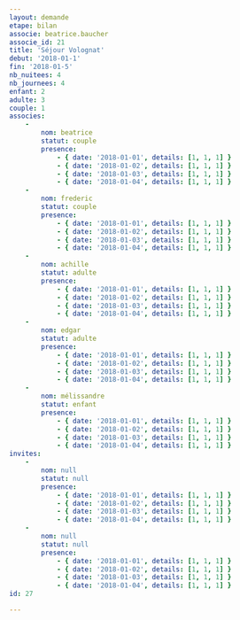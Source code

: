 ```yaml
---
layout: demande
etape: bilan
associe: beatrice.baucher
associe_id: 21
title: 'Séjour Volognat'
debut: '2018-01-1'
fin: '2018-01-5'
nb_nuitees: 4
nb_journees: 4
enfant: 2
adulte: 3
couple: 1
associes:
    -
        nom: beatrice
        statut: couple
        presence:
            - { date: '2018-01-01', details: [1, 1, 1] }
            - { date: '2018-01-02', details: [1, 1, 1] }
            - { date: '2018-01-03', details: [1, 1, 1] }
            - { date: '2018-01-04', details: [1, 1, 1] }
    -
        nom: frederic
        statut: couple
        presence:
            - { date: '2018-01-01', details: [1, 1, 1] }
            - { date: '2018-01-02', details: [1, 1, 1] }
            - { date: '2018-01-03', details: [1, 1, 1] }
            - { date: '2018-01-04', details: [1, 1, 1] }
    -
        nom: achille
        statut: adulte
        presence:
            - { date: '2018-01-01', details: [1, 1, 1] }
            - { date: '2018-01-02', details: [1, 1, 1] }
            - { date: '2018-01-03', details: [1, 1, 1] }
            - { date: '2018-01-04', details: [1, 1, 1] }
    -
        nom: edgar
        statut: adulte
        presence:
            - { date: '2018-01-01', details: [1, 1, 1] }
            - { date: '2018-01-02', details: [1, 1, 1] }
            - { date: '2018-01-03', details: [1, 1, 1] }
            - { date: '2018-01-04', details: [1, 1, 1] }
    -
        nom: mélissandre
        statut: enfant
        presence:
            - { date: '2018-01-01', details: [1, 1, 1] }
            - { date: '2018-01-02', details: [1, 1, 1] }
            - { date: '2018-01-03', details: [1, 1, 1] }
            - { date: '2018-01-04', details: [1, 1, 1] }
invites:
    -
        nom: null
        statut: null
        presence:
            - { date: '2018-01-01', details: [1, 1, 1] }
            - { date: '2018-01-02', details: [1, 1, 1] }
            - { date: '2018-01-03', details: [1, 1, 1] }
            - { date: '2018-01-04', details: [1, 1, 1] }
    -
        nom: null
        statut: null
        presence:
            - { date: '2018-01-01', details: [1, 1, 1] }
            - { date: '2018-01-02', details: [1, 1, 1] }
            - { date: '2018-01-03', details: [1, 1, 1] }
            - { date: '2018-01-04', details: [1, 1, 1] }
id: 27

---
```


